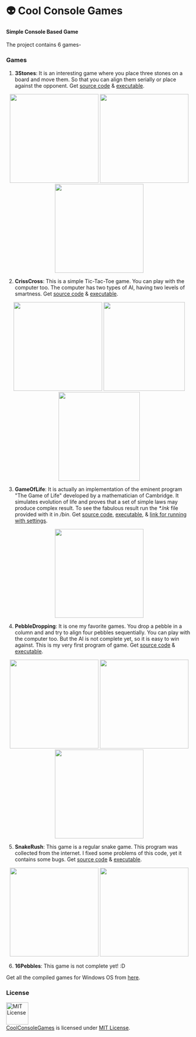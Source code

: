 # :alien: Cool Console Games
#### Simple Console Based Game

The project contains 6 games-

### Games

1. **3Stones**: It is an interesting game where you place three stones on a board and move them. So that you can align them serially or place against the opponent. Get [source code](https://github.com/MinhasKamal/CoolConsoleGames/blob/master/src/3Stones.c) & [executable](https://github.com/MinhasKamal/CoolConsoleGames/blob/master/bin/3Stones.exe?raw=true). 

  <div align="center">
  <img src="https://cloud.githubusercontent.com/assets/5456665/12574293/ce1bc424-c42c-11e5-90af-69f4412b03c0.png" height="240" width=auto >
  <img src="https://cloud.githubusercontent.com/assets/5456665/12574297/d57ed756-c42c-11e5-9ec8-975d6c0813e2.png" height="240" width=auto >
  <img src="https://cloud.githubusercontent.com/assets/5456665/12574300/d8a61cf0-c42c-11e5-95dc-233a27e1b74b.png" height="240" width=auto >
  </div>


2. **CrissCross**: This is a simple Tic-Tac-Toe game. You can play with the computer too. The computer has two types of AI, having two levels of smartness. Get [source code](https://github.com/MinhasKamal/CoolConsoleGames/blob/master/src/CrissCrossV-2.c) & [executable](https://github.com/MinhasKamal/CoolConsoleGames/blob/master/bin/CrissCrossV-2.exe?raw=true). 

  <div align="center">
  <img src="https://cloud.githubusercontent.com/assets/5456665/12574937/7c6a9f6e-c432-11e5-9161-38d6fd05d6c3.png" height="240" width=auto >
  <img src="https://cloud.githubusercontent.com/assets/5456665/12574939/7c71073c-c432-11e5-8d5a-5b717f04e9c9.png" height="240" width="220" >
  <img src="https://cloud.githubusercontent.com/assets/5456665/12574938/7c6c5ae8-c432-11e5-94b6-1b5a8a9c60c7.png" height="240" width="220" >
  </div>


3. **GameOfLife**: It is actually an implementation of the eminent program "The Game of Life" developed by a mathematician of Cambridge. It simulates evolution of life and proves that a set of simple laws may produce complex result. To see the fabulous result run the *\*.lnk* file provided with it in */bin*. Get [source code](https://github.com/MinhasKamal/CoolConsoleGames/blob/master/src/GameOfLife.c), [executable](https://github.com/MinhasKamal/CoolConsoleGames/blob/master/bin/GameOfLife.exe), & [link for running with settings](https://github.com/MinhasKamal/CoolConsoleGames/blob/master/bin/GameOfLifeRun.lnk). 

  <div align="center">
  <img src="https://cloud.githubusercontent.com/assets/5456665/12575093/f70304b8-c433-11e5-98f4-25d282b4d20b.png" height="240" width=auto >
  </div>


4. **PebbleDropping**: It is one my favorite games. You drop a pebble in a column and and try to align four pebbles sequentially. You can play with the computer too. But the AI is not complete yet, so it is easy to win against. This is my very first program of game. Get [source code](https://github.com/MinhasKamal/CoolConsoleGames/blob/master/src/PebbleDroppingV-3.c) & [executable](https://github.com/MinhasKamal/CoolConsoleGames/blob/master/bin/PebbleDroppingV-3.exe?raw=true). 

  <div align="center">
  <img src="https://cloud.githubusercontent.com/assets/5456665/12575781/8121b450-c439-11e5-9151-dacfe5b8eaba.png" height="240" width=auto >
  <img src="https://cloud.githubusercontent.com/assets/5456665/12575782/8122cfc0-c439-11e5-9433-0f6c0c369f39.png" height="240" width=auto >
  <img src="https://cloud.githubusercontent.com/assets/5456665/12575780/811eea04-c439-11e5-9a64-ee7e69049f12.png" height="240" width=auto >
  </div>


5. **SnakeRush**: This game is a regular snake game. This program was collected from the internet. I fixed some problems of this code, yet it contains some bugs. Get [source code](https://github.com/MinhasKamal/CoolConsoleGames/blob/master/src/SnakeRush.c) & [executable](https://github.com/MinhasKamal/CoolConsoleGames/blob/master/bin/SnakeRush.exe). 

  <div align="center">
  <img src="https://cloud.githubusercontent.com/assets/5456665/12575809/b2109ce8-c439-11e5-8120-2055517ac12b.png" height="240" width=auto >
  <img src="https://cloud.githubusercontent.com/assets/5456665/12575808/b20eedee-c439-11e5-912a-ef39b9fc0de5.png" height="240" width=auto >
  </div>


6. **16Pebbles**: This game is not complete yet! :D

Get all the compiled games for Windows OS from [here](https://minhaskamal.github.io/DownGit/#/home?url=https://github.com/MinhasKamal/CoolConsoleGames/tree/master/bin).

### License
<a rel="license" href="https://opensource.org/licenses/MIT"><img alt="MIT License" src="https://cloud.githubusercontent.com/assets/5456665/18950087/fbe0681a-865f-11e6-9552-e59d038d5913.png" width="60em" height=auto/></a><br/><a href="https://github.com/MinhasKamal/DownGit">CoolConsoleGames</a> is licensed under <a rel="license" href="https://opensource.org/licenses/MIT">MIT License</a>.
